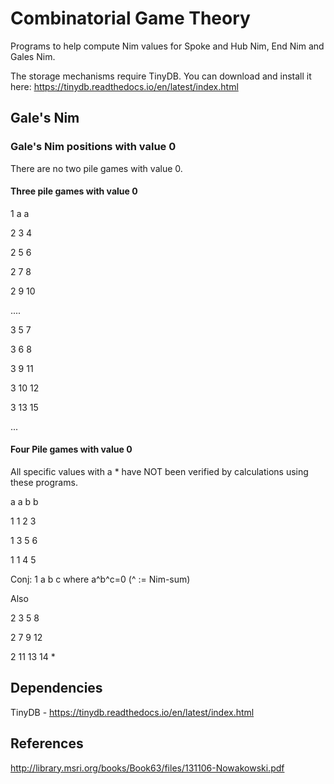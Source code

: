 # Combinatorial Game Theory
Programs to help compute Nim values for Spoke and Hub Nim, End Nim and Gales Nim.

The storage mechanisms require TinyDB. You can download and install it here: https://tinydb.readthedocs.io/en/latest/index.html

## Gale's Nim

### Gale's Nim positions with value 0
 There are no two pile games with value 0.
 #### Three pile games with value 0
 1 a a
 
 2 3 4
 
 2 5 6
 
 2 7 8
 
 2 9 10
 
 ....
 
 3 5 7
 
 3 6 8
 
 3 9 11
 
 3 10 12
 
 3 13 15
 
 ...
 
 #### Four Pile games with value 0
 All specific values with a * have NOT been verified by calculations using these programs.
 
 a a b b
 
 1 1 2 3
 
 1 3 5 6
 
 1 1 4 5
 
 Conj: 1 a b c where a^b^c=0 (^ := Nim-sum)
 
 Also
 
 2 3 5 8
 
 2 7 9 12
 
 2 11 13 14 *
 
 
## Dependencies
TinyDB - https://tinydb.readthedocs.io/en/latest/index.html

## References

http://library.msri.org/books/Book63/files/131106-Nowakowski.pdf
